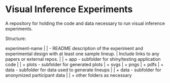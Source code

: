 # Visual Inference Experiments

A repository for holding the code and data necessary to run visual inference experiments.

Structure:

experiment-name
  | 
  | - README description of the experiment and experimental design with at least one sample lineup. 
  |   Include links to any papers or external repos.
  |
  | + app - subfolder for shiny/testing application code
  |
  | + plots - subfolder for generated plots
  |    + svgs
  |    + pngs
  |    + pdfs
  |    + data - subfolder for data used to generate lineups
  |
  | + data - subfolder for anonymized participant data
  |
  | + other folders as necessary

